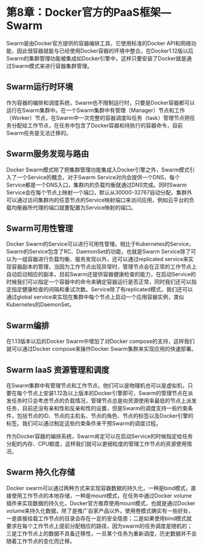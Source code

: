 # **第8章：Docker官方的PaaS框架—Swarm**

Swarm是由Docker官方提供的容器编排工具，它使用标准的Docker API和网络功能，因此很容器就能与已经使用Docker容器的环境中整合。在Docker1.12版以后Swarm的集群管理功能被集成如Docker引擎中，这样只要安装了Docker就是通过Swarm模式来进行容器集群管理。

## **Swarm运行时环境**

作为容器的编排和调度系统，Swarm也不限制运行时，只要是Docker容器都可以运行在Swarm集群中。在一个Swarm集群中有管理（Manager）节点和工作（Worker）节点，在Swarm中一次完整的容器调度叫任务（task）管理节点把任务分配给工作节点，在任务中包含了Docker容器和待执行的容器命令，目前Swarm任务是无法迁移的。

## **Swarm服务发现与路由**

Docker Swarm模式除了把集群管理功能集成入Docker引擎之外，Swarm模式引入了一个Service的概念，对于Swarm Service对内会提供一个DNS，每个Service都是一个DNS入口，集群内的负载均衡就通过DNS完成。同时Swarm Service会在每个节点上映射一个端口，默认从30000-32767自动分配，集群外可以通过访问集群内的任意节点的Service映射端口来访问应用，例如云平台的负载均衡器所代理的端口就要配置为Service映射的端口。

## **Swarm可用性管理**

Docker Swarm的Service可以进行可用性管理。相比于Kubernetes的Service，Swarm的Service包含了RC、DaemonSet的功能，也就是Swarm Service除了可以为一组容器进行负载均衡、服务发现以外，还可以通过replicated service来实现容器副本的管理，当因为工作节点出现异常时，管理节点会在正常的工作节点上自动启动相应的副本，目前Swarm还提供容器健康检查的能力，在启动Service的时候我们可以指定一个容器中的命令来确定容器运行是否正常，同时我们还可以指定指定健康检查的间隔和重试次数。Service除了有replicated模式，我们还可以通过global service来实现在集群中每个节点上启动一个应用容器实例，类似Kubernetes的DaemonSet。

## **Swarm编排**

在1.13版本以后的Docker Swarm中增加了对Docker compose的支持，这样我们就可以通过Docker compose来操作Docker Swarm集群来实现应用的快速部署。

## **Swarm IaaS** **资源管理和调度**

在Swarm集群中有管理节点和工作节点，他们可以是物理机也可以是虚拟机，只要在每个节点上安装1.12及以上版本的Docker引擎即可，Swarm的管理节点在派发任务时只会考虑节点的负载情况，管理节点总是向资源使用率最低的节点上派发任务，目前还没有亲和性和反亲和性的设置，但是Swarm的调度支持一些约束条件，包括节点的ID、节点的主机名、节点的角色、节点的标签以及Docker引擎的标签。我们可以通过制定这些约束条件来干预Swarm的调度过程。

作为Docker容器的编排系统，Swarm肯定可以在启动Service的时候指定给任务分配的内存、CPU额度，这样我们就可以更细粒度的管理工作节点的资源使用情况。

## **Swarm 持久化存储**

Docker swarm可以通过两种方式来实现容器数据的持久化，一种是bind模式，直接使用工作节点的本地存储，一种是mount模式，在任务中通过Docker volume插件来实现数据的持久化，Docker官方推荐使用mount模式，也就是通过Docker volume来持久化数据，除了是推广自家产品以外，使用卷模式确实有一些好处，一是直接挂载工作节点的目录会存在一定的安全隐患；二是如果使用bind模式就要求在每个工作节点上提前分配相应的路径，因为swarm的任务调度是随机的；三是工作节点上的数据不具备迁移性，一旦某个任务为重新调度，历史数据并不会随着工作节点的变化而迁移。
